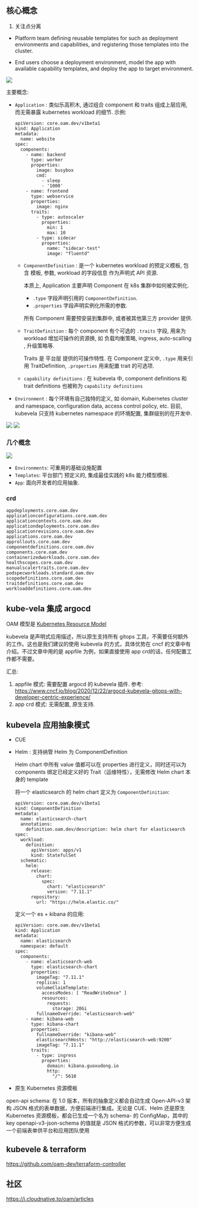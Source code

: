 

## 核心概念
1. 关注点分离

- Platform team
    defining reusable templates for such as deployment environments and capabilities, and registering those templates into the cluster.

- End users
    choose a deployment environment, model the app with available capability templates, and deploy the app to target environment.

![](images/kube-vela-workflow.png)

主要概念:
- `Application` : 类似乐高积木, 通过组合 component 和 traits 组成上层应用, 而无需暴露 kubernetes workload 的细节.
  示例:
  ```
  apiVersion: core.oam.dev/v1beta1
  kind: Application
  metadata:
    name: website
  spec:
    components:
      - name: backend
        type: worker
        properties:
          image: busybox
          cmd:
            - sleep
            - '1000'
      - name: frontend
        type: webservice
        properties:
          image: nginx
        traits:
          - type: autoscaler
            properties:
              min: 1
              max: 10
          - type: sidecar
            properties:
              name: "sidecar-test"
              image: "fluentd"
  ```
  - `ComponentDefinition` : 是一个 kubernetes workload 的预定义模板, 包含 模板, 参数, workload 的字段信息 作为声明式 API 资源.

    本质上, Application 主要声明 Component 在 k8s 集群中如何被实例化. 
    - `.type` 字段声明引用的 `ComponentDefinition`.
    - `.properties` 字段声明实例化所需的参数.

    所有 Component 需要预安装到集群中, 或者被其他第三方 provider 提供.

  - `TraitDefinition` : 每个 component 有个可选的 `.traits` 字段, 用来为 workload 增加可操作的资源换, 如 负载均衡策略, ingress, auto-scalling , 升级策略等.

    Traits 是 平台层 提供的可操作特性. 
    在 Component 定义中, `.type` 用来引用 TraitDefinition, `.properties` 用来配置 trait 的可选项.

  - `capability definitions` : 在 kubevela 中, component definitions 和 trait definitions  也被称为 `capability definitions`
- `Environment` : 每个环境有自己独特的定义, 如 domain, Kubernetes cluster and namespace, configuration data, access control policy, etc. 目前, kubevela 只支持 kubernetes namespace 的环境配置, 集群级别的在开发中.

![](images/kube-vela-concepts.png)
![](images/kube-vela-arch.png)


### 几个概念

![](images/what-is-kubevela.png)

- `Environments`: 可重用的基础设施配置
- `Templates`: 平台部门 预定义的, 集成最佳实践的 k8s 能力模型模板.
- `App`: 面向开发者的应用抽象.



### crd
```
appdeployments.core.oam.dev
applicationconfigurations.core.oam.dev
applicationcontexts.core.oam.dev
applicationdeployments.core.oam.dev
applicationrevisions.core.oam.dev
applications.core.oam.dev
approllouts.core.oam.dev
componentdefinitions.core.oam.dev
components.core.oam.dev
containerizedworkloads.core.oam.dev
healthscopes.core.oam.dev
manualscalertraits.core.oam.dev
podspecworkloads.standard.oam.dev
scopedefinitions.core.oam.dev
traitdefinitions.core.oam.dev
workloaddefinitions.core.oam.dev
```


## kube-vela 集成 argocd

OAM 模型是 [Kubernetes Resource Model](https://github.com/kubernetes/community/blob/master/contributors/design-proposals/architecture/resource-management.md) 

kubevela 是声明式应用描述，所以原生支持所有 gitops 工具，不需要任何额外的工作。这也是我们建议的使用 kubevela 的方式，具体优势在 cncf 的文章中有介绍。不过文章中用的是 appfile 为例，如果直接使用 app crd的话，任何配置工作都不需要。

汇总:
1. appfile 模式: 需要配置 argocd 的 kubevela 插件.
    参考: https://www.cncf.io/blog/2020/12/22/argocd-kubevela-gitops-with-developer-centric-experience/ 
2. app crd 模式: 无需配置, 原生支持.


## kubevela 应用抽象模式
- CUE
- Helm : 支持纳管 Helm 为 ComponentDefinition
    
    Helm chart 中所有 value 值都可以在 properties 进行定义，同时还可以为 components 绑定已经定义好的 Trait（运维特性），无需修改 Helm chart 本身的 template

    将一个 elasticsearch 的 helm chart 定义为 `ComponentDefinition`:
    ```
    apiVersion: core.oam.dev/v1beta1
    kind: ComponentDefinition
    metadata:
      name: elasticsearch-chart
      annotations:
        definition.oam.dev/description: helm chart for elasticsearch
    spec:
      workload:
        definition:
          apiVersion: apps/v1
          kind: StatefulSet
      schematic:
        helm:
          release:
            chart:
              spec:
                chart: "elasticsearch"
                version: "7.11.1"
          repository:
            url: "https://helm.elastic.co/"

    ```
    定义一个 es + kibana 的应用:
    ```
    apiVersion: core.oam.dev/v1beta1
    kind: Application
    metadata:
      name: elasticsearch
      namespace: default
    spec:
      components:
        - name: elasticsearch-web
          type: elasticsearch-chart
          properties: 
            imageTag: "7.11.1"
            replicas: 1
            volumeClaimTemplate:
              accessModes: [ "ReadWriteOnce" ]
              resources:
                requests:
                  storage: 20Gi
            fullnameOverride: "elasticsearch-web"
        - name: kibana-web
          type: kibana-chart
          properties: 
            fullnameOverride: "kibana-web"
            elasticsearchHosts: "http://elasticsearch-web:9200"
            imageTag: "7.11.1"
          traits:
            - type: ingress
              properties:
                domain: kibana.guoxudong.io
                http:
                  "/": 5610

    ```
- 原生 Kubernetes 资源模板

open-api schema: 在 1.0 版本，所有的抽象定义都会自动生成 Open-API-v3 架构 JSON 格式的表单数据，方便前端进行集成。无论是 CUE、Helm 还是原生 Kubernetes 资源模板，都会已生成一个名为 schema-<your-definition-name> 的 ConfigMap，其中的 key  openapi-v3-json-schema 的值就是 JSON 格式的参数，可以非常方便生成一个前端表单供平台和应用团队使用


## kubevele & terraform 

https://github.com/oam-dev/terraform-controller

## 社区
https://i.cloudnative.to/oam/articles






